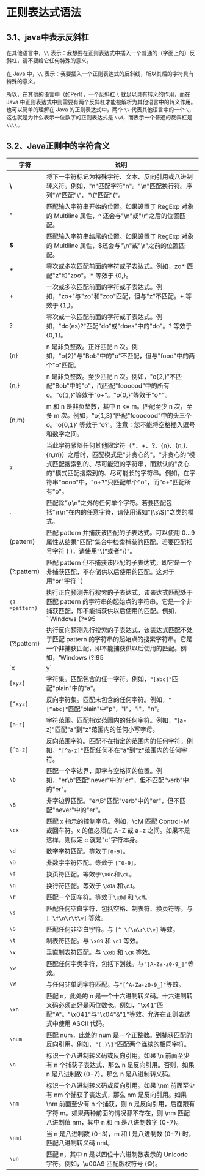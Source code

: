 # 正则表达式语法
## 3.1、java中表示反斜杠
在其他语言中，`\\` 表示：我想要在正则表达式中插入一个普通的（字面上的）反斜杠，请不要给它任何特殊的意义。

在 Java 中，`\\` 表示：我要插入一个正则表达式的反斜线，所以其后的字符具有特殊的意义。

所以，在其他的语言中（如Perl），一个反斜杠 `\` 就足以具有转义的作用，而在 Java 中正则表达式中则需要有两个反斜杠才能被解析为其他语言中的转义作用。也可以简单的理解在 Java 的正则表达式中，两个 `\\` 代表其他语言中的一个 `\`，这也就是为什么表示一位数字的正则表达式是 `\\d`，而表示一个普通的反斜杠是 `\\\\`。

## 3.2、Java正则中的字符含义

字符|说明
|-|-|
|**\\** | 将下一字符标记为特殊字符、文本、反向引用或八进制转义符。例如，"n"匹配字符"n"。"\n"匹配换行符。序列"\\\\"匹配"\\"，"\\("匹配"("。|
|**^** |匹配输入字符串开始的位置。如果设置了 RegExp 对象的 Multiline 属性，^ 还会与"\n"或"\r"之后的位置匹配。|
|**\$**|匹配输入字符串结尾的位置。如果设置了 RegExp 对象的 Multiline 属性，\$还会与"\n"或"\r"之前的位置匹配。
|**\***|零次或多次匹配前面的字符或子表达式。例如，zo* 匹配"z"和"zoo"。* 等效于 {0,}。|
|+|一次或多次匹配前面的字符或子表达式。例如，"zo+"与"zo"和"zoo"匹配，但与"z"不匹配。+ 等效于 {1,}。|
|?|零次或一次匹配前面的字符或子表达式。例如，"do(es)?"匹配"do"或"does"中的"do"。? 等效于 {0,1}。|
|{n}|n 是非负整数。正好匹配 n 次。例如，"o{2}"与"Bob"中的"o"不匹配，但与"food"中的两个"o"匹配。|
|{n,}|n 是非负整数。至少匹配 n 次。例如，"o{2,}"不匹配"Bob"中的"o"，而匹配"foooood"中的所有 o。"o{1,}"等效于"o+"。"o{0,}"等效于"o*"。
|{n,m}|m 和 n 是非负整数，其中 n <= m。匹配至少 n 次，至多 m 次。例如，"o{1,3}"匹配"fooooood"中的头三个 o。'o{0,1}' 等效于 'o?'。注意：您不能将空格插入逗号和数字之间。|
|?|当此字符紧随任何其他限定符（*、+、?、{n}、{n,}、{n,m}）之后时，匹配模式是"非贪心的"。"非贪心的"模式匹配搜索到的、尽可能短的字符串，而默认的"贪心的"模式匹配搜索到的、尽可能长的字符串。例如，在字符串"oooo"中，"o+?"只匹配单个"o"，而"o+"匹配所有"o"。
|.|匹配除"\r\n"之外的任何单个字符。若要匹配包括"\r\n"在内的任意字符，请使用诸如"[\s\S]"之类的模式。
|(pattern)|匹配 pattern 并捕获该匹配的子表达式。可以使用 $0…$9 属性从结果"匹配"集合中检索捕获的匹配。若要匹配括号字符 ( )，请使用"\\("或者"\\)"。
|(?:pattern)|匹配 pattern 但不捕获该匹配的子表达式，即它是一个非捕获匹配，不存储供以后使用的匹配。这对于用"or"字符 `(|)` 组合模式部件的情况很有用。例如，'industr(?:y|ies) 是比 'industry|industries' 更经济的表达式。
|`(?=pattern)`|执行正向预测先行搜索的子表达式，该表达式匹配处于匹配 pattern 的字符串的起始点的字符串。它是一个非捕获匹配，即不能捕获供以后使用的匹配。例如，`'Windows (?=95|98|NT|2000)'` 匹配`"Windows 2000"`中的`"Windows"`，但不匹配`"Windows 3.1"`中的`"Windows"`。预测先行不占用字符，即发生匹配后，下一匹配的搜索紧随上一匹配之后，而不是在组成预测先行的字符后。
|(?!pattern)|执行反向预测先行搜索的子表达式，该表达式匹配不处于匹配 pattern 的字符串的起始点的搜索字符串。它是一个非捕获匹配，即不能捕获供以后使用的匹配。例如，'Windows (?!95|98|NT|2000)' 匹配"Windows 3.1"中的 "Windows"，但不匹配"Windows 2000"中的"Windows"。预测先行不占用字符，即发生匹配后，下一匹配的搜索紧随上一匹配之后，而不是在组成预测先行的字符后。
|`x|y`|匹配 x 或 y。例如，`'z|food'` 匹配`"z"`或`"food"`。`'(z|f)ood'` 匹配`"zood"`或`"food"`。
|`[xyz]`|字符集。匹配包含的任一字符。例如，`"[abc]"`匹配"plain"中的"a"。
|`[^xyz]`|反向字符集。匹配未包含的任何字符。例如，`"[^abc]"`匹配"plain"中"p"，"l"，"i"，"n"。
|`[a-z]`|字符范围。匹配指定范围内的任何字符。例如，"[a-z]"匹配"a"到"z"范围内的任何小写字母。
|`[^a-z]`|反向范围字符。匹配不在指定的范围内的任何字符。例如，`"[^a-z]"`匹配任何不在"a"到"z"范围内的任何字符。
|`\b`|匹配一个字边界，即字与空格间的位置。例如，"er\b"匹配"never"中的"er"，但不匹配"verb"中的"er"。
|`\B`|非字边界匹配。"er\B"匹配"verb"中的"er"，但不匹配"never"中的"er"。
|`\cx`|匹配 x 指示的控制字符。例如，\cM 匹配 Control-M 或回车符。x 的值必须在 A-Z 或 a-z 之间。如果不是这样，则假定 c 就是"c"字符本身。
|`\d`|数字字符匹配。等效于`[0-9]`。
|`\D`|非数字字符匹配。等效于 `[^0-9]`。
|`\f`|换页符匹配。等效于`\x0c`和`\cL`。
|`\n`|换行符匹配。等效于 `\x0a` 和`\cJ`。
|`\r`|匹配一个回车符。等效于`\x0d` 和 `\cM`。
|`\s`|匹配任何空白字符，包括空格、制表符、换页符等。与 `[ \f\n\r\t\v]` 等效。
|`\S`|匹配任何非空白字符。与 `[^ \f\n\r\t\v]` 等效。
|`\t`|制表符匹配。与 `\x09` 和 `\cI` 等效。
|`\v`|垂直制表符匹配。与 `\x0b` 和 `\cK` 等效。
|`\w`|匹配任何字类字符，包括下划线。与`"[A-Za-z0-9_]"`等效。
|`\W`|与任何非单词字符匹配。与`"[^A-Za-z0-9_]"`等效。
|`\xn`|匹配 n，此处的 n 是一个十六进制转义码。十六进制转义码必须正好是两位数长。例如，"\x41"匹配"A"。"\x041"与"\x04"&"1"等效。允许在正则表达式中使用 ASCII 代码。
|`\num`|匹配 num，此处的 num 是一个正整数。到捕获匹配的反向引用。例如，`"(.)\1"`匹配两个连续的相同字符。
|`\n`|标识一个八进制转义码或反向引用。如果 \n 前面至少有 n 个捕获子表达式，那么 n 是反向引用。否则，如果 n 是八进制数 (0-7)，那么 n 是八进制转义码。
|`\nm`|标识一个八进制转义码或反向引用。如果 \nm 前面至少有 nm 个捕获子表达式，那么 nm 是反向引用。如果 \nm 前面至少有 n 个捕获，则 n 是反向引用，后面跟有字符 m。如果两种前面的情况都不存在，则 \nm 匹配八进制值 nm，其中 n 和 m 是八进制数字 (0-7)。
|`\nml`|当 n 是八进制数 (0-3)，m 和 l 是八进制数 (0-7) 时，匹配八进制转义码 nml。
|`\un`|匹配 n，其中 n 是以四位十六进制数表示的 Unicode 字符。例如，\u00A9 匹配版权符号 (©)。